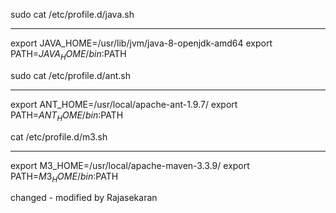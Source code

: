 sudo cat /etc/profile.d/java.sh
**********************
export JAVA_HOME=/usr/lib/jvm/java-8-openjdk-amd64
export PATH=$JAVA_HOME/bin:$PATH

sudo cat /etc/profile.d/ant.sh
************************
export ANT_HOME=/usr/local/apache-ant-1.9.7/
export PATH=$ANT_HOME/bin:$PATH

cat /etc/profile.d/m3.sh
************************
export M3_HOME=/usr/local/apache-maven-3.3.9/
export PATH=$M3_HOME/bin:$PATH

changed - modified by Rajasekaran
